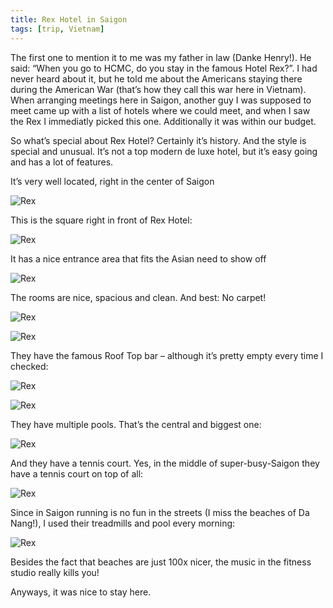 ```yaml
---
title: Rex Hotel in Saigon
tags: [trip, Vietnam]
---
```


The first one to mention it to me was my father in law (Danke Henry!). He said: “When you go to HCMC, do you stay in the famous Hotel Rex?”. I had never heard about it, but he told me about the Americans staying there during the American War (that’s how they call this war here in Vietnam).
When arranging meetings here in Saigon, another guy I was supposed to meet came up with a list of hotels where we could meet, and when I saw the Rex I immediatly picked this one. Additionally it was within our budget.

So what’s special about Rex Hotel? Certainly it’s history. And the style is special and unusual. It’s not a top modern de luxe hotel, but it’s easy going and has a lot of features.

It’s very well located, right in the center of Saigon


![Rex](/img/2015-06/img_1681.jpg)

This is the square right in front of Rex Hotel:

![Rex](/img/2015-06/img_1741.jpg)

It has a nice entrance area that fits the Asian need to show off

![Rex](/img/2015-06/img_1673.jpg)


The rooms are nice, spacious and clean. And best: No carpet!

![Rex](/img/2015-06/img_1645.jpg)

![Rex](/img/2015-06/img_1646.jpg)

They have the famous Roof Top bar – although it’s pretty empty every time I checked:

![Rex](/img/2015-06/img_1650.jpg)

![Rex](/img/2015-06/img_1684.jpg)

They have multiple pools. That’s the central and biggest one:

![Rex](/img/2015-06/img_1664.jpg)


And they have a tennis court. Yes, in the middle of super-busy-Saigon they have a tennis court on top of all:

![Rex](/img/2015-06/img_1656.jpg)

Since in Saigon running is no fun in the streets (I miss the beaches of Da Nang!), I used their treadmills and pool every morning:

![Rex](/img/2015-06/img_1690.jpg)


Besides the fact that beaches are just 100x nicer, the music in the fitness studio really kills you!

Anyways, it was nice to stay here.

